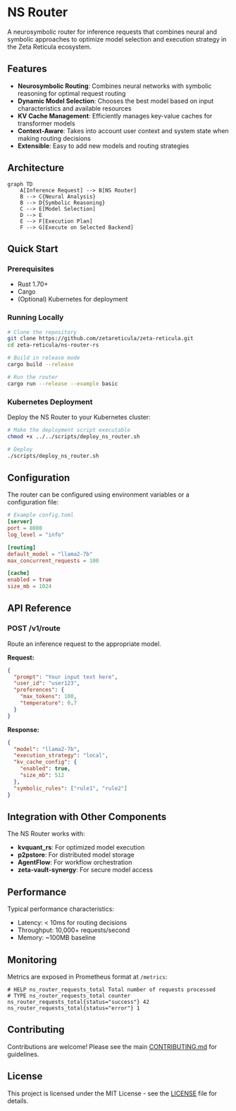 # NS Router

A neurosymbolic router for inference requests that combines neural and symbolic approaches to optimize model selection and execution strategy in the Zeta Reticula ecosystem.

## Features

- **Neurosymbolic Routing**: Combines neural networks with symbolic reasoning for optimal request routing
- **Dynamic Model Selection**: Chooses the best model based on input characteristics and available resources
- **KV Cache Management**: Efficiently manages key-value caches for transformer models
- **Context-Aware**: Takes into account user context and system state when making routing decisions
- **Extensible**: Easy to add new models and routing strategies

## Architecture

```mermaid
graph TD
    A[Inference Request] --> B[NS Router]
    B --> C{Neural Analysis}
    B --> D{Symbolic Reasoning}
    C --> E[Model Selection]
    D --> E
    E --> F[Execution Plan]
    F --> G[Execute on Selected Backend]
```

## Quick Start

### Prerequisites

- Rust 1.70+
- Cargo
- (Optional) Kubernetes for deployment

### Running Locally

```bash
# Clone the repository
git clone https://github.com/zetareticula/zeta-reticula.git
cd zeta-reticula/ns-router-rs

# Build in release mode
cargo build --release

# Run the router
cargo run --release --example basic
```

### Kubernetes Deployment

Deploy the NS Router to your Kubernetes cluster:

```bash
# Make the deployment script executable
chmod +x ../../scripts/deploy_ns_router.sh

# Deploy
./scripts/deploy_ns_router.sh
```

## Configuration

The router can be configured using environment variables or a configuration file:

```toml
# Example config.toml
[server]
port = 8080
log_level = "info"

[routing]
default_model = "llama2-7b"
max_concurrent_requests = 100

[cache]
enabled = true
size_mb = 1024
```

## API Reference

### POST /v1/route

Route an inference request to the appropriate model.

**Request:**
```json
{
  "prompt": "Your input text here",
  "user_id": "user123",
  "preferences": {
    "max_tokens": 100,
    "temperature": 0.7
  }
}
```

**Response:**
```json
{
  "model": "llama2-7b",
  "execution_strategy": "local",
  "kv_cache_config": {
    "enabled": true,
    "size_mb": 512
  },
  "symbolic_rules": ["rule1", "rule2"]
}
```

## Integration with Other Components

The NS Router works with:

- **kvquant_rs**: For optimized model execution
- **p2pstore**: For distributed model storage
- **AgentFlow**: For workflow orchestration
- **zeta-vault-synergy**: For secure model access

## Performance

Typical performance characteristics:

- Latency: < 10ms for routing decisions
- Throughput: 10,000+ requests/second
- Memory: ~100MB baseline

## Monitoring

Metrics are exposed in Prometheus format at `/metrics`:

```
# HELP ns_router_requests_total Total number of requests processed
# TYPE ns_router_requests_total counter
ns_router_requests_total{status="success"} 42
ns_router_requests_total{status="error"} 1
```

## Contributing

Contributions are welcome! Please see the main [CONTRIBUTING.md](../../CONTRIBUTING.md) for guidelines.

## License

This project is licensed under the MIT License - see the [LICENSE](../../LICENSE) file for details.
